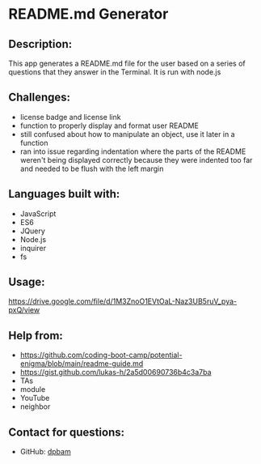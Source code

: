 # README.md Generator

## Description:
This app generates a README.md file for the user based on a series of questions that they answer in the Terminal. It is run with node.js

 ## Challenges:
 * license badge and license link
 * function to properly display and format user README
 * still confused about how to manipulate an object, use it later in a function
 * ran into issue regarding indentation where the parts of the README weren't being displayed correctly because they were indented too far and needed to be flush with the left margin

 ## Languages built with:
 * JavaScript
 * ES6
 * JQuery
 * Node.js
 * inquirer
 * fs

 ## Usage:
 https://drive.google.com/file/d/1M3ZnoO1EVtOaL-Naz3UB5ruV_pya-pxQ/view

 ## Help from:
 * https://github.com/coding-boot-camp/potential-enigma/blob/main/readme-guide.md
 * https://gist.github.com/lukas-h/2a5d00690736b4c3a7ba
 * TAs
 * module
 * YouTube 
 * neighbor

 ## Contact for questions:
 * GitHub: [dpbam](https://github.com/dpbam) 